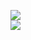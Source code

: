 [![](https://img.shields.io/badge/Made%20With-Github%20Spray-lightgrey.svg?style=for-the-badge&logo=github)](https://github.com/Annihil/github-spray#3908)  
[![](https://i.imgur.com/2DrTn0Z.gif)](https://github.com/Annihil/github-spray)